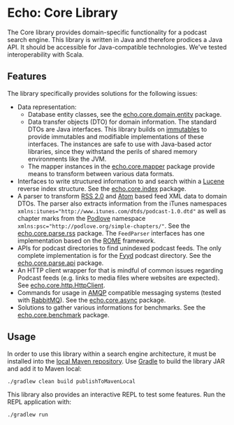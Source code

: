 # Echo: Core Library

The Core library provides domain-specific functionality for a podcast search engine. This library is written in Java and therefore prodices a Java API. It should be accessible for Java-compatible technologies. We've tested interoperability with Scala.

## Features

The library specifically provides solutions for the following issues:

* Data representation:
    * Database entity classes, see the [echo.core.domain.entity](src/main/java/echo/core/domain/entity/) package.
    * Data transfer objects (DTO) for domain information. The standard DTOs are Java interfaces. This library builds on [immutables](https://immutables.github.io) to provide immutables and modifiable implementations of these interfaces. The instances are safe to use with Java-based actor libraries, since they withstand the perils of shared memory environments like the JVM.
    * The mapper instances in the [echo.core.mapper](src/main/java/echo/core/mapper/) package provide means to transform between various data formats.
* Interfaces to write structured information to and search within a [Lucene](https://lucene.apache.org) reverse index structure. See the [echo.core.index](src/main/java/echo/core/index/) package.
* A parser to transform [RSS 2.0](http://​cyber.​harvard.​edu/​rss/​rss.​html) and [Atom](https://​tools.​ietf.​org/​html/​rfc4287) based feed XML data to domain DTOs. The parser also extracts information from the iTunes namespaces `xmlns:itunes="http://www.itunes.com/dtds/podcast-1.0.dtd"` as well as chapter marks from the [Podlove](https://​podlove.​org/​simple-​chapters/​) namespace `xmlns:psc="http://podlove.org/simple-chapters/"`. See the [echo.core.parse.rss](src/main/java/echo/core/parse/rss/) package. The `FeedParser` interfaces has one implementation based on the [ROME](https://rometools.github.io/rome/) framework. 
* APIs for podcast directories to find unindexed podcast feeds. The only complete implementation is for the [Fyyd](https://fyyd.de) podcast directory. See the [echo.core.parse.api](src/main/java/echo/core/parse/api/) package.
* An HTTP client wrapper for that is mindful of common issues regarding Podcast feeds (e.g. links to media files where websites are expected). See [echo.core.http.HttpClient](src/main/scala/echo/core/http/HttpClient.scala).
* Commands for usage in [AMQP](https://en.wikipedia.org/wiki/Advanced_Message_Queuing_Protocol) compatible messaging systems (tested with [RabbitMQ](https://www.rabbitmq.com)). See the [echo.core.async](src/main/java/echo/core/async/) package.
* Solutions to gather various informations for benchmarks. See the [echo.core.benchmark](src/main/java/echo/core/benchmark/) package.

## Usage

In order to use this library within a search engine architecture, it must be installed into the [local Maven repository](https://maven.apache.org/guides/mini/guide-3rd-party-jars-local.html). Use [Gradle](https://gradle.org) to build the library JAR and add it to Maven local:

    ./gradlew clean build publishToMavenLocal

This library also provides an interactive REPL to test some features. Run the REPL application with:

    ./gradlew run